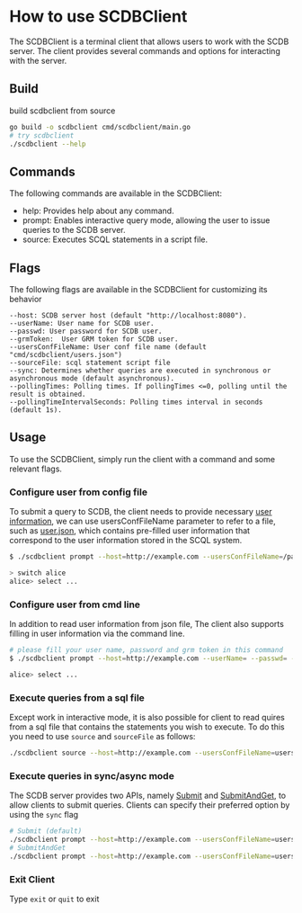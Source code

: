# How to use SCDBClient

The SCDBClient is a terminal client that allows users to work with the SCDB server. The client provides several commands and options for interacting with the server.

## Build

build scdbclient from source

``` bash
go build -o scdbclient cmd/scdbclient/main.go
# try scdbclient
./scdbclient --help
```

## Commands

The following commands are available in the SCDBClient:

* help: Provides help about any command.
* prompt: Enables interactive query mode, allowing the user to issue queries to the SCDB server.
* source: Executes SCQL statements in a script file.

## Flags

The following flags are available in the SCDBClient for customizing its behavior

```
--host: SCDB server host (default "http://localhost:8080").
--userName: User name for SCDB user.
--passwd: User password for SCDB user.
--grmToken:  User GRM token for SCDB user.
--usersConfFileName: User conf file name (default "cmd/scdbclient/users.json")
--sourceFile: scql statement script file
--sync: Determines whether queries are executed in synchronous or asynchronous mode (default asynchronous).
--pollingTimes: Polling times. If pollingTimes <=0, polling until the result is obtained.
--pollingTimeIntervalSeconds: Polling times interval in seconds (default 1s).
```

## Usage

To use the SCDBClient, simply run the client with a command and some relevant flags.

### Configure user from config file

To submit a query to SCDB, the client needs to provide necessary [user information](../../docs/development/scql_api.md#scdbcredential), we can use usersConfFileName parameter to refer to a file, such as [user.json](users.json), which contains pre-filled user information that correspond to the user information stored in the SCQL system.

``` bash
$ ./scdbclient prompt --host=http://example.com --usersConfFileName=/path/to/user.json

> switch alice
alice> select ...
```

### Configure user from cmd line

In addition to read user information from json file, The client also supports filling in user information via the command line.

``` bash
# please fill your user name, password and grm token in this command
$ ./scdbclient prompt --host=http://example.com --userName= --passwd= --grmToken=

alice> select ...
```

### Execute queries from a sql file

Except work in interactive mode, it is also possible for client to read quires from a sql file that contains the statements you wish to execute. To do this you need to use `source` and `sourceFile` as follows:

``` bash
./scdbclient source --host=http://example.com --usersConfFileName=users.json --sourceFile=/path/to/script.sql
```

### Execute queries in sync/async mode

The SCDB server provides two APIs, namely [Submit](../../docs/development/scql_api.md#submit) and [SubmitAndGet](../../docs/development/scql_api.md#submitandget), to allow clients to submit queries. Clients can specify their preferred option by using the `sync` flag

``` bash
# Submit (default)
./scdbclient prompt --host=http://example.com --usersConfFileName=users.json
# SubmitAndGet
./scdbclient prompt --host=http://example.com --usersConfFileName=users.json --sync
```

### Exit Client

Type `exit` or `quit` to exit
